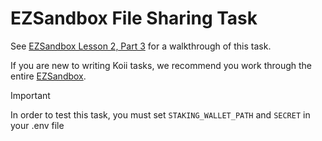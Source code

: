 # EZSandbox File Sharing Task

See [EZSandbox Lesson 2, Part 3](https://github.com/koii-network/ezsandbox/blob/main/Lesson%202/PartIII.md) for a walkthrough of this task.

If you are new to writing Koii tasks, we recommend you work through the entire [EZSandbox](https://github.com/koii-network/ezsandbox/tree/main).

> [!IMPORTANT]
> In order to test this task, you must set `STAKING_WALLET_PATH` and `SECRET` in your .env file
